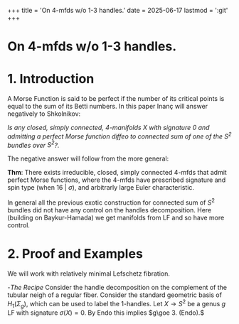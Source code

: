 +++
title = 'On 4-mfds w/o 1-3 handles.'
date = 2025-06-17
lastmod = ':git'
+++

# On 4-mfds w/o 1-3 handles. 

# 1. Introduction

 A Morse Function is said to be perfect if the number of its critical points is equal to the sum of its Betti numbers. In this paper Inanç will answer negatively to Shkolnikov: 

 *Is any closed, simply connected, 4-manifolds $X$ with signature 0 and admitting a perfect Morse function diffeo to connected sum of one of the $S^2$ bundles over $S^2$?.* 

 The negative answer will follow from the more general: 

 **Thm**: There exists irreducible, closed, simply connected 4-mfds that admit perfect Morse functions, where the 4-mfds have prescribed signature and spin type (when 16 | $\sigma$), and arbitrarly large Euler characteristic. 

 In general all the previous exotic construction for connected sum of $S^2$ bundles did not have any control on the handles decomposition. Here (building on Baykur-Hamada) we get manifolds from LF and so have more control.

 # 2. Proof and Examples 

 We will work with relatively minimal Lefschetz fibration. 

 -*The Recipe* Consider the handle decomposition on the complement of the tubular neigh of a regular fiber. Consider the standard geometric basis of $H_1(\Sigma_g),$ which can be used to label the 1-handles. Let $X\to S^2$ be a genus $g$ LF with signature $\sigma(X)=0$. By Endo this implies $g\goe 3. (Endo).$